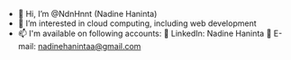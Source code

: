 - 👋 Hi, I’m @NdnHnnt (Nadine Haninta)
- 👀 I’m interested in cloud computing, including web development
- 📫 I'm available on following accounts:
    💞️ LinkedIn: Nadine Haninta
    💞️ E-mail: nadinehanintaa@gmail.com
